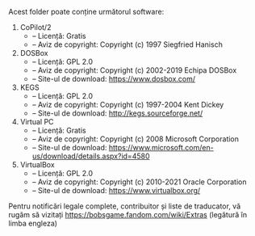 Acest folder poate conține următorul software:

1. CoPilot/2
   - – Licență: Gratis
   - – Aviz de copyright: Copyright (c) 1997 Siegfried Hanisch
2. DOSBox
   - – Licență: GPL 2.0
   - – Aviz de copyright: Copyright (c) 2002-2019 Echipa DOSBox
   - – Site-ul de download: https://www.dosbox.com/
3. KEGS
   - – Licență: GPL 2.0
   - – Aviz de copyright: Copyright (c) 1997-2004 Kent Dickey
   - – Site-ul de download: http://kegs.sourceforge.net/
4. Virtual PC
   - – Licență: Gratis
   - – Aviz de copyright: Copyright (c) 2008 Microsoft Corporation
   - – Site-ul de download: https://www.microsoft.com/en-us/download/details.aspx?id=4580
5. VirtualBox
   - – Licență: GPL 2.0
   - – Aviz de copyright: Copyright (c) 2010-2021 Oracle Corporation
   - – Site-ul de download: https://www.virtualbox.org/

Pentru notificări legale complete, contribuitor și liste de traducator, vă rugăm să vizitați https://bobsgame.fandom.com/wiki/Extras (legătură în limba engleza)
